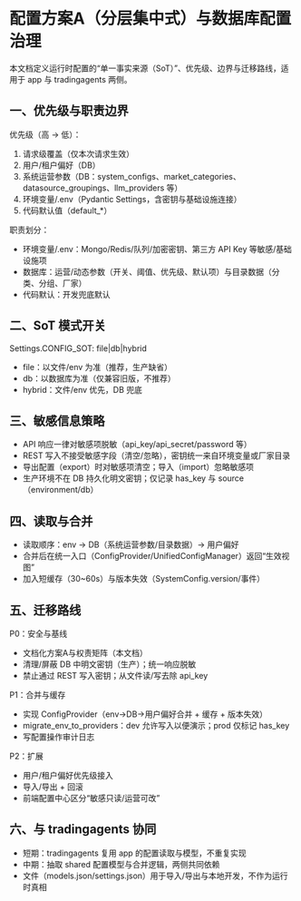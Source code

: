 # 配置方案A（分层集中式）与数据库配置治理

本文档定义运行时配置的“单一事实来源（SoT）”、优先级、边界与迁移路线，适用于 app 与 tradingagents 两侧。

## 一、优先级与职责边界

优先级（高 → 低）：
1) 请求级覆盖（仅本次请求生效）
2) 用户/租户偏好（DB）
3) 系统运营参数（DB：system_configs、market_categories、datasource_groupings、llm_providers 等）
4) 环境变量/.env（Pydantic Settings，含密钥与基础设施连接）
5) 代码默认值（default_*）

职责划分：
- 环境变量/.env：Mongo/Redis/队列/加密密钥、第三方 API Key 等敏感/基础设施项
- 数据库：运营/动态参数（开关、阈值、优先级、默认项）与目录数据（分类、分组、厂家）
- 代码默认：开发兜底默认

## 二、SoT 模式开关

Settings.CONFIG_SOT: file|db|hybrid
- file：以文件/env 为准（推荐，生产缺省）
- db：以数据库为准（仅兼容旧版，不推荐）
- hybrid：文件/env 优先，DB 兜底

## 三、敏感信息策略

- API 响应一律对敏感项脱敏（api_key/api_secret/password 等）
- REST 写入不接受敏感字段（清空/忽略），密钥统一来自环境变量或厂家目录
- 导出配置（export）时对敏感项清空；导入（import）忽略敏感项
- 生产环境不在 DB 持久化明文密钥；仅记录 has_key 与 source（environment/db）

## 四、读取与合并

- 读取顺序：env → DB（系统运营参数/目录数据）→ 用户偏好
- 合并后在统一入口（ConfigProvider/UnifiedConfigManager）返回“生效视图”
- 加入短缓存（30~60s）与版本失效（SystemConfig.version/事件）

## 五、迁移路线

P0：安全与基线
- 文档化方案A与权责矩阵（本文档）
- 清理/屏蔽 DB 中明文密钥（生产）；统一响应脱敏
- 禁止通过 REST 写入密钥；从文件读/写去除 api_key

P1：合并与缓存
- 实现 ConfigProvider（env→DB→用户偏好合并 + 缓存 + 版本失效）
- migrate_env_to_providers：dev 允许写入以便演示；prod 仅标记 has_key
- 写配置操作审计日志

P2：扩展
- 用户/租户偏好优先级接入
- 导入/导出 + 回滚
- 前端配置中心区分“敏感只读/运营可改”

## 六、与 tradingagents 协同

- 短期：tradingagents 复用 app 的配置读取与模型，不重复实现
- 中期：抽取 shared 配置模型与合并逻辑，两侧共同依赖
- 文件（models.json/settings.json）用于导入/导出与本地开发，不作为运行时真相

